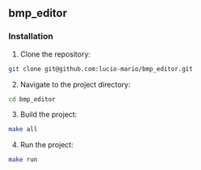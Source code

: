 ## **bmp_editor**

### Installation

1. Clone the repository: 
```bash
git clone git@github.com:lucio-mario/bmp_editor.git
```

2. Navigate to the project directory:
```bash
cd bmp_editor
```

3. Build the project:
```bash
make all
```

4. Run the project:
```bash
make run
```
